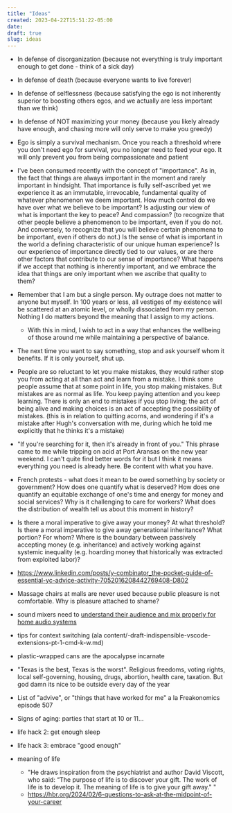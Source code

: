 ```yaml
---
title: "Ideas"
created: 2023-04-22T15:51:22-05:00
date:
draft: true
slug: ideas
---
```


- In defense of disorganization (because not everything is truly important enough to get done - think of a sick day)
- In defense of death (because everyone wants to live forever)
- In defense of selflessness (because satisfying the ego is not inherently superior to boosting others egos, and we actually are less important than we think)
- In defense of NOT maximizing your money (because you likely already have enough, and chasing more will only serve to make you greedy)
- Ego is simply a survival mechanism. Once you reach a threshold where you don't need ego for survival, you no longer need to feed your ego. It will only prevent you from being compassionate and patient
- I've been consumed recently with the concept of "importance". As in, the fact that things are always important in the moment and rarely important in hindsight. That importance is fully self-ascribed yet we experience it as an immutable, irrevocable, fundamental quality of whatever phenomenon we deem important. How much control do we have over what we believe to be important? Is adjusting our view of what is important the key to peace? And compassion? (to recognize that other people believe a phenomenon to be important, even if you do not. And conversely, to recognize that you will believe certain phenomena to be important, even if others do not.) Is the sense of what is important in the world a defining characteristic of our unique human experience? Is our experience of importance directly tied to our values, or are there other factors that contribute to our sense of importance? What happens if we accept that nothing is inherently important, and we embrace the idea that things are only important when we ascribe that quality to them?
- Remember that I am but a single person. My outrage does not matter to anyone but myself. In 100 years or less, all vestiges of my existence will be scattered at an atomic level, or wholly dissociated from my person. Nothing I do matters beyond the meaning that I assign to my actions.
  - With this in mind, I wish to act in a way that enhances the wellbeing of those around me while maintaining a perspective of balance.
- The next time you want to say something, stop and ask yourself whom it benefits. If it is only yourself, shut up.
- People are so reluctant to let you make mistakes, they would rather stop you from acting at all than act and learn from a mistake. I think some people assume that at some point in life, you stop making mistakes. But mistakes are as normal as life. You keep paying attention and you keep learning. There is only an end to mistakes if you stop living; the act of being alive and making choices is an act of accepting the possibility of mistakes. (this is in relation to quitting acorns, and wondering if it's a mistake after Hugh's conversation with me, during which he told me explicitly that he thinks it's a mistake)
- "If you're searching for it, then it's already in front of you." This phrase came to me while tripping on acid at Port Aransas on the new year weekend. I can't quite find better words for it but I think it means everything you need is already here. Be content with what you have.
- French protests - what does it mean to be owed something by society or government? How does one quantify what is deserved? How does one quantify an equitable exchange of one's time and energy for money and social services? Why is it challenging to care for workers? What does the distribution of wealth tell us about this moment in history?
- Is there a moral imperative to give away your money? At what threshold? Is there a moral imperative to give away generational inheritance? What portion? For whom? Where is the boundary between passively accepting money (e.g. inheritance) and actively working against systemic inequality (e.g. hoarding money that historically was extracted from exploited labor)?
- https://www.linkedin.com/posts/y-combinator_the-pocket-guide-of-essential-yc-advice-activity-7052016208442769408-D802
- Massage chairs at malls are never used because public pleasure is not comfortable. Why is pleasure attached to shame?
- sound mixers need to [understand their audience and mix properly for home audio systems](https://www.indiewire.com/features/general/why-tv-dialogue-hard-hear-users-viewers-1234832289/)
- tips for context switching (ala content/-draft-indispensible-vscode-extensions-pt-1-cmd-k-w.md)
- plastic-wrapped cans are the apocalypse incarnate
- "Texas is the best, Texas is the worst". Religious freedoms, voting rights, local self-governing, housing, drugs, abortion, health care, taxation. But god damn its nice to be outside every day of the year
- List of "advive", or "things that have worked for me" a la Freakonomics episode 507
- Signs of aging: parties that start at 10 or 11...
- life hack 2: get enough sleep
- life hack 3: embrace "good enough"

- meaning of life
   - "He draws inspiration from the psychiatrist and author David Viscott, who said: “The purpose of life is to discover your gift. The work of life is to develop it. The meaning of life is to give your gift away." "
   - https://hbr.org/2024/02/6-questions-to-ask-at-the-midpoint-of-your-career
